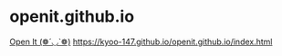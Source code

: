 # openit.github.io
[Open It  (❁´◡`❁)](https://kyoo-147.github.io/openit.github.io/index.html)
https://kyoo-147.github.io/openit.github.io/index.html
